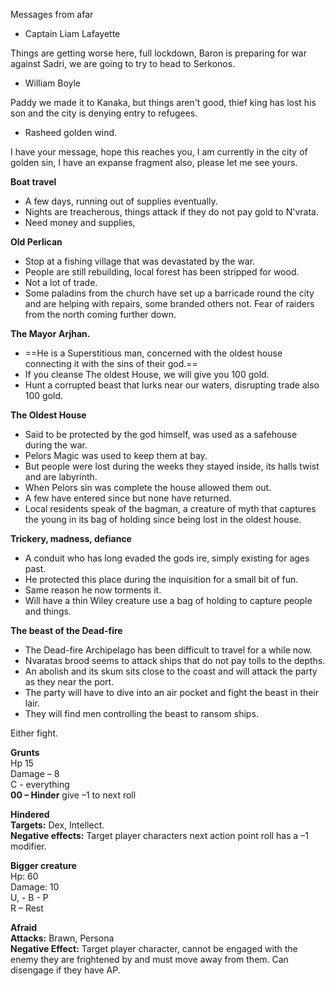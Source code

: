 Messages from afar
 
- Captain Liam Lafayette
 
Things are getting worse here, full lockdown, Baron is preparing for war against Sadri, we are going to try to head to Serkonos.
 
- William Boyle
 
Paddy we made it to Kanaka, but things aren't good, thief king has lost his son and the city is denying entry to refugees.
 
- Rasheed golden wind.
 
I have your message, hope this reaches you, I am currently in the city of golden sin, I have an expanse fragment also, please let me see yours.
 
**Boat travel**
 
- A few days, running out of supplies eventually.
- Nights are treacherous, things attack if they do not pay gold to N'vrata.
- Need money and supplies,
 
**Old Perlican**
 
- Stop at a fishing village that was devastated by the war.
- People are still rebuilding, local forest has been stripped for wood.
- Not a lot of trade.
- Some paladins from the church have set up a barricade round the city and are helping with repairs, some branded others not. Fear of raiders from the north coming further down.
 
**The Mayor** **Arjhan.**
 
- ==He is a Superstitious man, concerned with the oldest house connecting it with the sins of their god.==
- If you cleanse The oldest House, we will give you 100 gold.
- Hunt a corrupted beast that lurks near our waters, disrupting trade also 100 gold.
 
**The Oldest House**
 
- Said to be protected by the god himself, was used as a safehouse during the war.
- Pelors Magic was used to keep them at bay.
- But people were lost during the weeks they stayed inside, its halls twist and are labyrinth.
- When Pelors sin was complete the house allowed them out.
- A few have entered since but none have returned.
- Local residents speak of the bagman, a creature of myth that captures the young in its bag of holding since being lost in the oldest house.
 
**Trickery, madness, defiance**
 
- A conduit who has long evaded the gods ire, simply existing for ages past.
- He protected this place during the inquisition for a small bit of fun.
- Same reason he now torments it.
- Will have a thin Wiley creature use a bag of holding to capture people and things.
 
**The beast of the Dead-fire**
 
- The Dead-fire Archipelago has been difficult to travel for a while now.
- Nvaratas brood seems to attack ships that do not pay tolls to the depths.
- An abolish and its skum sits close to the coast and will attack the party as they near the port.
- The party will have to dive into an air pocket and fight the beast in their lair.
- They will find men controlling the beast to ransom ships.
 
Either fight.
 
**Grunts**  
Hp 15  
Damage – 8  
C - everything  
**00 – Hinder** give –1 to next roll
 
**Hindered**  
**Targets:** Dex, Intellect.  
**Negative effects:** Target player characters next action point roll has a –1 modifier.
 
**Bigger creature**  
Hp: 60  
Damage: 10  
U, - B - P  
R – Rest
 
**Afraid**  
**Attacks:** Brawn, Persona  
**Negative Effect:** Target player character, cannot be engaged with the enemy they are frightened by and must move away from them. Can disengage if they have AP.